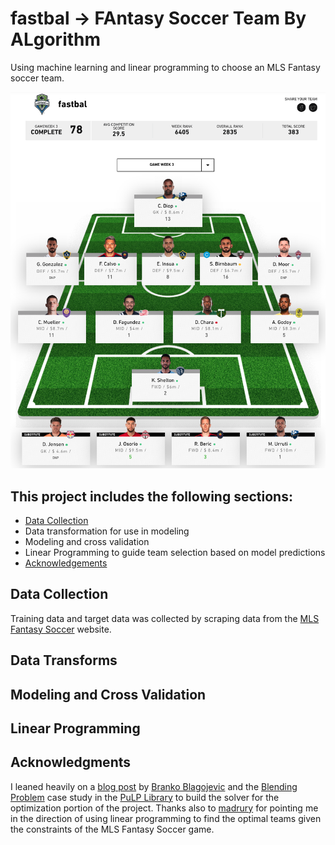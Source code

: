 # fastbal -> FAntasy Soccer Team By ALgorithm
Using machine learning and linear programming to choose an MLS Fantasy soccer team.

![fastbal team from week 3](img/fastbal_team_week3.png)

## This project includes the following sections:

  * [Data Collection](#data-collection)
  * Data transformation for use in modeling
  * Modeling and cross validation
  * Linear Programming to guide team selection based on model predictions
  * [Acknowledgements](#acknowledgments)


## Data Collection

Training data and target data was collected by scraping data from the [MLS Fantasy Soccer](https://fantasy.mlssoccer.com) website.

## Data Transforms

## Modeling and Cross Validation

## Linear Programming

## Acknowledgments

I leaned heavily on a [blog post](https://medium.com/ml-everything/using-python-and-linear-programming-to-optimize-fantasy-football-picks-dc9d1229db81) by [Branko Blagojevic](https://github.com/breeko) and the [Blending Problem](https://coin-or.github.io/pulp/CaseStudies/a_blending_problem.html) case study in the [PuLP Library](https://coin-or.github.io/pulp/index.html) to
build the solver for the optimization portion of the project. Thanks also to
[madrury](https://github.com/madrury) for pointing me in the direction of using
linear programming to find the optimal teams given the constraints of the MLS Fantasy Soccer game.